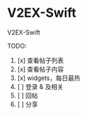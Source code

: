 # V2EX-Swift
V2EX-Swift

TODO:
1. [x] 查看帖子列表
2. [x] 查看帖子内容 
3. [x] widgets，每日最热
4. [ ] 登录 & 及相关  
5. [ ] 回帖  
6. [ ] 分享  
